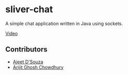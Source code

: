 # sliver-chat
A simple chat application written in Java using sockets.

[Video](https://www.youtube.com/watch?v=evIF2T0B4Jg)

## Contributors
- [Ajeet D'Souza](https://github.com/ajeetdsouza)
- [Arijit Ghosh Chowdhury](https://github.com/arijit1410)
